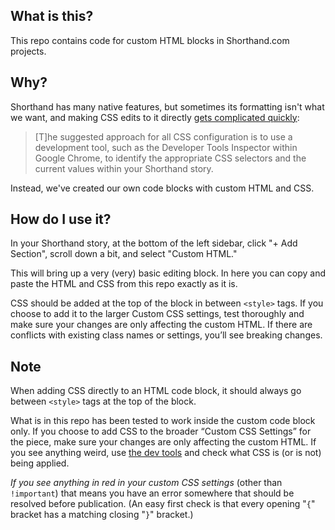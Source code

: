 ## What is this?

This repo contains code for custom HTML blocks in Shorthand.com projects.

## Why?

Shorthand has many native features, but sometimes its formatting isn't what we want, and making CSS edits to it directly [gets complicated quickly](https://support.shorthand.com/en/articles/50-custom-css):

> [T]he suggested approach for all CSS configuration is to use a development tool, such as the Developer Tools Inspector within Google Chrome, to identify the appropriate CSS selectors and the current values within your Shorthand story.

Instead, we've created our own code blocks with custom HTML and CSS.

## How do I use it?

In your Shorthand story, at the bottom of the left sidebar, click "+ Add Section", scroll down a bit, and select "Custom HTML."

This will bring up a very (very) basic editing block. In here you can copy and paste the HTML and CSS from this repo exactly as it is.

CSS should be added at the top of the block in between `<style>` tags. If you choose to add it to the larger Custom CSS settings, test thoroughly and make sure your changes are only affecting the custom HTML. If there are conflicts with existing class names or settings, you’ll see breaking changes.

## Note

When adding CSS directly to an HTML code block, it should always go between `<style>` tags at the top of the block.

What is in this repo has been tested to work inside the custom code block only. If you choose to add CSS to the broader “Custom CSS Settings” for the piece, make sure your changes are only affecting the custom HTML. If you see anything weird, use [the dev tools](https://developer.chrome.com/docs/devtools/) and check what CSS is (or is not) being applied.

_*If you see anything in red in your custom CSS settings*_ (other than `!important`) that means you have an error somewhere that should be resolved before publication. (An easy first check is that every opening "`{`" bracket has a matching closing "`}`" bracket.)

